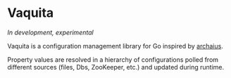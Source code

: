 # Vaquita

*In development, experimental*

Vaquita is a configuration management library for Go inspired by [archaius](https://github.com/Netflix/archaius).

Property values are resolved in a hierarchy of configurations polled from different sources (files, Dbs, ZooKeeper, etc.) and updated during runtime.
